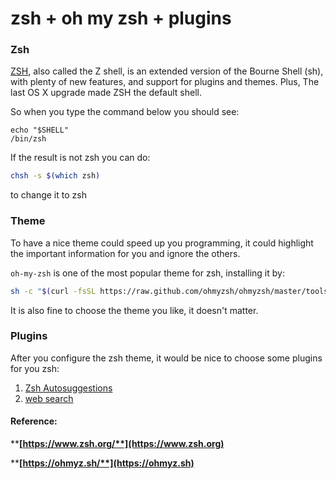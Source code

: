 # zsh + oh my zsh + plugins

### Zsh

[ZSH](https://github.com/robbyrussell/oh-my-zsh/wiki/Installing-ZSH), also called the Z shell, is an extended version of the Bourne Shell (sh), with plenty of new features, and support for plugins and themes.  Plus, The last OS X upgrade made ZSH the default shell.&#x20;

So when you type the command below you should see:

```
echo "$SHELL"
/bin/zsh
```

If the result is not zsh you can do:

```bash
chsh -s $(which zsh)
```

to change it to zsh

### Theme

To have a nice theme could speed up you programming, it could highlight the important information for you and ignore the others.

`oh-my-zsh` is one of the most popular theme for zsh, installing it by:

```bash
sh -c "$(curl -fsSL https://raw.github.com/ohmyzsh/ohmyzsh/master/tools/install.sh)"
```

It is also fine to choose the theme you like, it doesn't matter.

### Plugins

After you configure the zsh theme, it would be nice to choose some plugins for you zsh:

1. [Zsh Autosuggestions](https://github.com/zsh-users/zsh-autosuggestions)
2. [web search](https://github.com/ohmyzsh/ohmyzsh/tree/master/plugins/web-search)







#### Reference:

****[**https://www.zsh.org/**](https://www.zsh.org)****

****[**https://ohmyz.sh/**](https://ohmyz.sh)****
